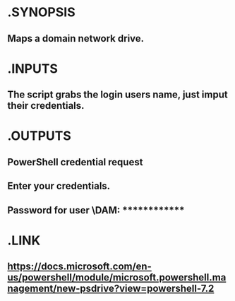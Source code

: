  
#        .SYNOPSIS
##        Maps a domain network drive.

#        .INPUTS
##        The script grabs the login users name, just imput their credentials.

#        .OUTPUTS
##        PowerShell credential request
##        Enter your credentials.
##        Password for user \DAM: ************

#        .LINK
##         https://docs.microsoft.com/en-us/powershell/module/microsoft.powershell.management/new-psdrive?view=powershell-7.2
